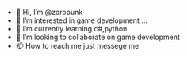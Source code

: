 - 👋 Hi, I’m @zoropunk
- 👀 I’m interested in game development ...
- 🌱 I’m currently learning c#,python 
- 💞️ I’m looking to collaborate on game development
- 📫 How to reach me just messege me

<!---
zoropunk/zoropunk is a ✨ special ✨ repository because its `README.md` (this file) appears on your GitHub profile.
You can click the Preview link to take a look at your changes.
--->
